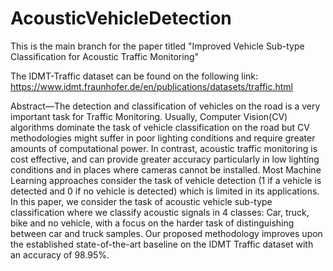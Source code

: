 # AcousticVehicleDetection

This is the main branch for the paper titled "Improved Vehicle Sub-type Classification for
Acoustic Traffic Monitoring"

The IDMT-Traffic dataset can be found on the following link: https://www.idmt.fraunhofer.de/en/publications/datasets/traffic.html

Abstract—The detection and classification of vehicles on the
road is a very important task for Traffic Monitoring. Usually,
Computer Vision(CV) algorithms dominate the task of vehicle
classification on the road but CV methodologies might suffer
in poor lighting conditions and require greater amounts of
computational power. In contrast, acoustic traffic monitoring is
cost effective, and can provide greater accuracy particularly in
low lighting conditions and in places where cameras cannot be
installed. Most Machine Learning approaches consider the task
of vehicle detection (1 if a vehicle is detected and 0 if no vehicle
is detected) which is limited in its applications. In this paper, we
consider the task of acoustic vehicle sub-type classification where
we classify acoustic signals in 4 classes: Car, truck, bike and no
vehicle, with a focus on the harder task of distinguishing between
car and truck samples. Our proposed methodology improves
upon the established state-of-the-art baseline on the IDMT Traffic
dataset with an accuracy of 98.95%.
